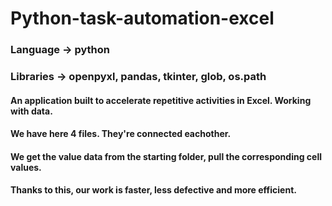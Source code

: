 # Python-task-automation-excel

### Language -> python
### Libraries -> openpyxl, pandas, tkinter, glob, os.path

#### An application built to accelerate repetitive activities in Excel. Working with data.
#### We have here 4 files. They're connected eachother. 
#### We get the value data from the starting folder, pull the corresponding cell values. 
#### Thanks to this, our work is faster, less defective and more efficient.
